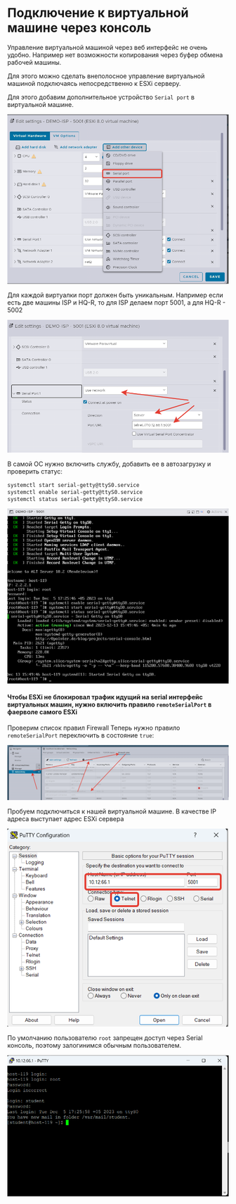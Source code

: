 # Подключение к виртуальной машине через консоль

Управление виртуальной машиной через веб интерфейс не очень удобно. Например нет возможности копирования через буфер обмена рабочей машины.

Для этого можно сделать внеполосное управление виртуальной машиной подключаясь непосредственно к ESXi серверу.

Для этого добавим дополнительное устройство `Serial port` в виртуальной машине.
<p align="center">
  <img src="./pic1.png">
</p>


Для каждой виртуалки порт должен быть уникальным.
Например если есть две машины ISP и HQ-R, то для ISP делаем порт 5001, а для HQ-R - 5002
<p align="center">
  <img src="./pic2.png">
</p>

В самой ОС нужно включить службу, добавить ее в автозагрузку и проверить статус:
```
systemctl start serial-getty@ttyS0.service
systemctl enable serial-getty@ttyS0.service
systemctl status serial-getty@ttyS0.service
```
<p align="center">
  <img src="./pic3.png">
</p>


#### Чтобы ESXi не блокировал трафик идущий на serial интерфейс виртуальных машин, нужно включить правило `remoteSerialPort` в фаерволе самого ESXi

Проверим список правил Firewall
Теперь нужно правило `remoteSerialPort` переключить в состояние `true`:

<p align="center">
  <img src="./pic4.png">
</p>

Пробуем подключиться к нашей виртуальной машине. В качестве IP адреса выступает адрес ESXi сервера
<p align="center">
  <img src="./pic8.png">
</p>

По умолчанию пользователю `root` запрещен доступ через Serial консоль, поэтому залогинимся обычным пользователем.
<p align="center">
  <img src="./pic9.png">
</p>